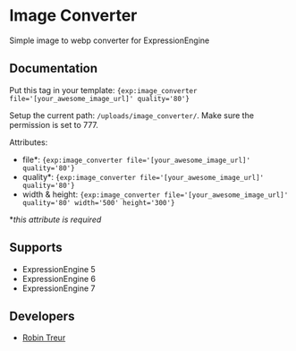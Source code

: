 # Image Converter
Simple image to webp converter for ExpressionEngine

## Documentation
Put this tag in your template: ```{exp:image_converter file='[your_awesome_image_url]' quality='80'}``` 

Setup the current path: ```/uploads/image_converter/```. Make sure the permission is set to 777.

Attributes:
* file*: ```{exp:image_converter file='[your_awesome_image_url]' quality='80'}```
* quality*: ```{exp:image_converter file='[your_awesome_image_url]' quality='80'}```
* width & height: ```{exp:image_converter file='[your_awesome_image_url]' quality='80' width='500' height='300'}```

**this attribute is required*

## Supports
* ExpressionEngine 5
* ExpressionEngine 6
* ExpressionEngine 7

## Developers
* [Robin Treur](mailto:robin@0to9.nl)
